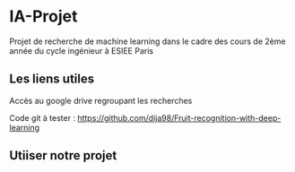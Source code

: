 # IA-Projet
Projet de recherche de machine learning dans le cadre des cours de 2ème année du cycle ingénieur à ESIEE Paris

## Les liens utiles
Accès au google drive regroupant les recherches

Code git à tester : https://github.com/dija98/Fruit-recognition-with-deep-learning

## Utiiser notre projet 
